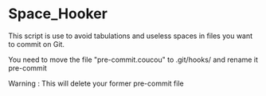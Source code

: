 Space_Hooker
============

This script is use to avoid tabulations and useless spaces in files you want to commit on Git.


You need to move the file "pre-commit.coucou" to .git/hooks/ and rename it pre-commit

Warning : This will delete your former pre-commit file
